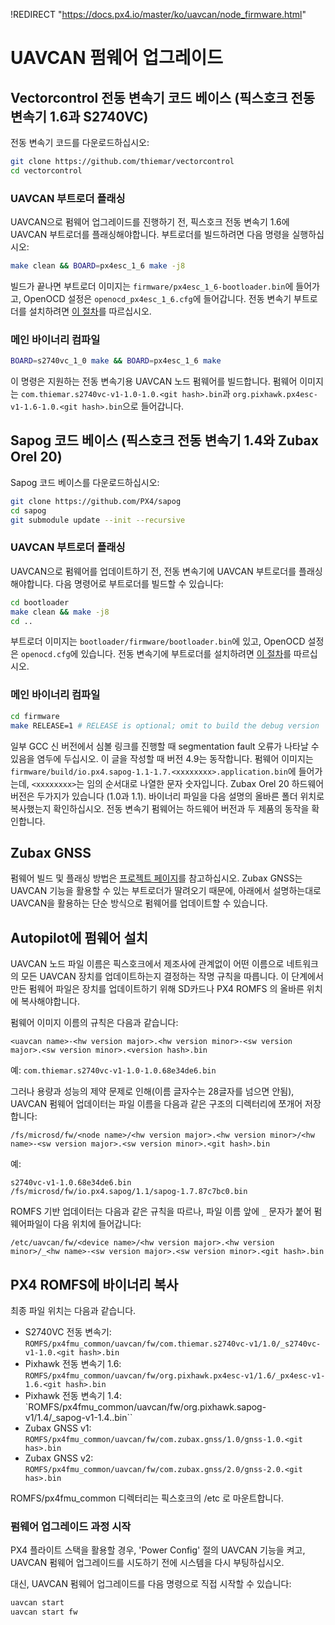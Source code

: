!REDIRECT "https://docs.px4.io/master/ko/uavcan/node_firmware.html"

# UAVCAN 펌웨어 업그레이드

## Vectorcontrol 전동 변속기 코드 베이스 (픽스호크 전동 변속기 1.6과 S2740VC)

전동 변속기 코드를 다운로드하십시오:

```sh
git clone https://github.com/thiemar/vectorcontrol
cd vectorcontrol
```

### UAVCAN 부트로더 플래싱

UAVCAN으로 펌웨어 업그레이드를 진행하기 전, 픽스호크 전동 변속기 1.6에 UAVCAN 부트로더를 플래싱해야합니다. 부트로더를 빌드하려면 다음 명령을 실행하십시오:

```sh
make clean && BOARD=px4esc_1_6 make -j8
```

빌드가 끝나면 부트로더 이미지는 `firmware/px4esc_1_6-bootloader.bin`에 들어가고, OpenOCD 설정은 `openocd_px4esc_1_6.cfg`에 들어갑니다. 전동 변속기 부트로더를 설치하려면 [이 절차](../uavcan/bootloader_installation.md)를 따르십시오.

### 메인 바이너리 컴파일

```sh
BOARD=s2740vc_1_0 make && BOARD=px4esc_1_6 make
```

이 명령은 지원하는 전동 변속기용 UAVCAN 노드 펌웨어를 빌드합니다. 펌웨어 이미지는 `com.thiemar.s2740vc-v1-1.0-1.0.<git hash>.bin`과 `org.pixhawk.px4esc-v1-1.6-1.0.<git hash>.bin`으로 들어갑니다.

## Sapog 코드 베이스 (픽스호크 전동 변속기 1.4와 Zubax Orel 20)

Sapog 코드 베이스를 다운로드하십시오:

```sh
git clone https://github.com/PX4/sapog
cd sapog
git submodule update --init --recursive
```

### UAVCAN 부트로더 플래싱

UAVCAN으로 펌웨어를 업데이트하기 전, 전동 변속기에 UAVCAN 부트로더를 플래싱해야합니다. 다음 명령어로 부트로더를 빌드할 수 있습니다:

```sh
cd bootloader
make clean && make -j8
cd ..
```

부트로더 이미지는 `bootloader/firmware/bootloader.bin`에 있고, OpenOCD 설정은 `openocd.cfg`에 있습니다. 전동 변속기에 부트로더를 설치하려면 [이 절차](../uavcan/bootloader_installation.md)를 따르십시오.

### 메인 바이너리 컴파일

```sh
cd firmware
make RELEASE=1 # RELEASE is optional; omit to build the debug version
```

일부 GCC 신 버전에서 심볼 링크를 진행할 때 segmentation fault 오류가 나타날 수 있음을 염두에 두십시오. 이 글을 작성할 때 버전 4.9는 동작합니다. 펌웨어 이미지는 `firmware/build/io.px4.sapog-1.1-1.7.<xxxxxxxx>.application.bin`에 들어가는데, `<xxxxxxxx>`는 임의 순서대로 나열한 문자 숫자입니다. Zubax Orel 20 하드웨어 버전은 두가지가 있습니다 (1.0과 1.1). 바이너리 파일을 다음 설명의 올바른 폴더 위치로 복사했는지 확인하십시오. 전동 변속기 펌웨어는 하드웨어 버전과 두 제품의 동작을 확인합니다.

## Zubax GNSS

펌웨어 빌드 및 플래싱 방법은 [프로젝트 페이지](https://github.com/Zubax/zubax_gnss)를 참고하십시오. Zubax GNSS는 UAVCAN 기능을 활용할 수 있는 부트로더가 딸려오기 때문에, 아래에서 설명하는대로 UAVCAN을 활용하는 단순 방식으로 펌웨어를 업데이트할 수 있습니다.

## Autopilot에 펌웨어 설치

UAVCAN 노드 파일 이름은 픽스호크에서 제조사에 관계없이 어떤 이름으로 네트워크의 모든 UAVCAN 장치를 업데이트하는지 결정하는 작명 규칙을 따릅니다. 이 단계에서 만든 펌웨어 파일은 장치를 업데이트하기 위해 SD카드나 PX4 ROMFS 의 올바른 위치에 복사해야합니다.

펌웨어 이미지 이름의 규칙은 다음과 같습니다:

    <uavcan name>-<hw version major>.<hw version minor>-<sw version major>.<sw version minor>.<version hash>.bin
    

예: `com.thiemar.s2740vc-v1-1.0-1.0.68e34de6.bin`

그러나 용량과 성능의 제약 문제로 인해(이름 글자수는 28글자를 넘으면 안됨), UAVCAN 펌웨어 업데이터는 파일 이름을 다음과 같은 구조의 디렉터리에 쪼개어 저장합니다:

    /fs/microsd/fw/<node name>/<hw version major>.<hw version minor>/<hw name>-<sw version major>.<sw version minor>.<git hash>.bin
    

예:

    s2740vc-v1-1.0.68e34de6.bin 
    /fs/microsd/fw/io.px4.sapog/1.1/sapog-1.7.87c7bc0.bin
    

ROMFS 기반 업데이터는 다음과 같은 규칙을 따르나, 파일 이름 앞에 ```_``` 문자가 붙어 펌웨어파일이 다음 위치에 들어갑니다:

    /etc/uavcan/fw/<device name>/<hw version major>.<hw version minor>/_<hw name>-<sw version major>.<sw version minor>.<git hash>.bin
    

## PX4 ROMFS에 바이너리 복사

최종 파일 위치는 다음과 같습니다.

* S2740VC 전동 변속기: `ROMFS/px4fmu_common/uavcan/fw/com.thiemar.s2740vc-v1/1.0/_s2740vc-v1-1.0.<git hash>.bin`
* Pixhawk 전동 변속기 1.6: `ROMFS/px4fmu_common/uavcan/fw/org.pixhawk.px4esc-v1/1.6/_px4esc-v1-1.6.<git hash>.bin`
* Pixhawk 전동 변속기 1.4: `ROMFS/px4fmu_common/uavcan/fw/org.pixhawk.sapog-v1/1.4/_sapog-v1-1.4.<git hash>.bin``
* Zubax GNSS v1: `ROMFS/px4fmu_common/uavcan/fw/com.zubax.gnss/1.0/gnss-1.0.<git has>.bin`
* Zubax GNSS v2: `ROMFS/px4fmu_common/uavcan/fw/com.zubax.gnss/2.0/gnss-2.0.<git has>.bin`

ROMFS/px4fmu_common 디렉터리는 픽스호크의 /etc 로 마운트합니다.

### 펌웨어 업그레이드 과정 시작

PX4 플라이트 스택을 활용할 경우, 'Power Config' 절의 UAVCAN 기능을 켜고, UAVCAN 펌웨어 업그레이드를 시도하기 전에 시스템을 다시 부팅하십시오.

대신, UAVCAN 펌웨어 업그레이드를 다음 명령으로 직접 시작할 수 있습니다:

```sh
uavcan start
uavcan start fw
```